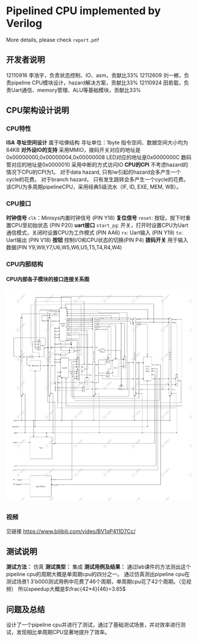 # Pipelined CPU implemented by Verilog

More details, please check `report.pdf`

## 开发者说明

12110916 李浩宇，负责状态控制、IO、asm，贡献比$33\%$
12112609 刘一郴，负责pipeline CPU模块设计，hazard解决方案，贡献比$33\%$
12110924 田若载，负责Uart通信、memory管理、ALU等基础模块，贡献比$33\%$

## CPU架构设计说明
### CPU特性
**ISA**
**寻址空间设计**
属于哈佛结构
寻址单位：1byte
指令空间、数据空间大小均为64KB
**对外设IO的支持**
采用MMIO，拨码开关对应的地址是0x00000000,0x00000004,0x00000008
LED对应的地址是0x0000000C
数码管对应的地址是0x0000010
采用中断的方式访问IO
**CPU的CPI**
不考虑hazard的情况下CPU的CPI为1。
对于data hazard, 只有lw引起的hazard会多产生一个cycle的花费。
对于branch hazard， 只有发生跳转会多产生一个cycle的花费。
该CPU为多周期pipelineCPU，采用经典5级流水（IF, ID, EXE, MEM, WB）。

### CPU接口
**时钟信号**
`clk`：Minisys内置时钟信号 (PIN Y18)
**复位信号**
`reset`: 按钮，按下时重置CPU至初始状态 (PIN P20)
**uart接口**
`start_pg`: 开关，打开时设置CPU为Uart通信模式，关闭时设置CPU为工作模式 (PIN AA6)
`rx`: Uart输入  (PIN Y19)
`tx`: Uart输出 (PIN V18)
**按钮**
控制I/O和CPU状态的切换(PIN P4)
**拨码开关**
用于输入数据(PIN Y9,W9,Y7,U6,W5,W6,U5,T5,T4,R4,W4)

### CPU内部结构
#### CPU内部各子模块的接口连接关系图
![cpu_diagram](./assets/cpu_diagram-1689236411671-2.jpg)

## 
### 视频
见链接 https://www.bilibili.com/video/BV1qP411D7Cc/


## 测试说明
**测试方法：** 仿真
**测试类型：** 集成
**测试用例及结果：**
通过lab课件的方法测出这个pipeline cpu的周期大概是单周期cpu的四分之一。
通过仿真测出pipeline cpu在测试场景1 3'b000测试用例中花费了46个周期，单周期cpu花了42个周期。（见视频）
所以speedup大概是$\frac{42*4}{46}=3.65$

## 问题及总结
设计了一个pipeline cpu并进行了测试，通过了基础测试场景，并对效率进行测试，发现相比单周期CPU显著地提升了效率。
